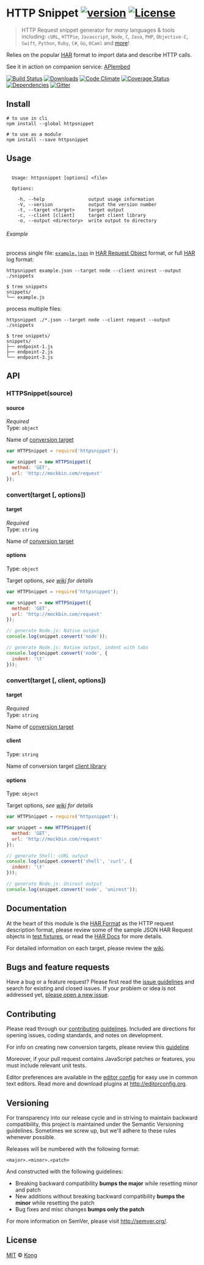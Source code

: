 # HTTP Snippet [![version][npm-version]][npm-url] [![License][npm-license]][license-url]

> HTTP Request snippet generator for *many* languages & tools including: `cURL`, `HTTPie`, `Javascript`, `Node`, `C`, `Java`, `PHP`, `Objective-C`, `Swift`, `Python`, `Ruby`, `C#`, `Go`, `OCaml` and [more](https://github.com/Mashape/httpsnippet/wiki/Targets)!

Relies on the popular [HAR](http://www.softwareishard.com/blog/har-12-spec/#request) format to import data and describe HTTP calls.

See it in action on companion service: [APIembed](https://apiembed.com/)

[![Build Status][travis-image]][travis-url]
[![Downloads][npm-downloads]][npm-url]
[![Code Climate][codeclimate-quality]][codeclimate-url]
[![Coverage Status][codeclimate-coverage]][codeclimate-url]
[![Dependencies][david-image]][david-url]
[![Gitter][gitter-image]][gitter-url]

## Install

```shell
# to use in cli
npm install --global httpsnippet

# to use as a module
npm install --save httpsnippet
```

## Usage

```

  Usage: httpsnippet [options] <file>

  Options:

    -h, --help                output usage information
    -V, --version             output the version number
    -t, --target <target>     target output
    -c, --client [client]     target client library
    -o, --output <directory>  write output to directory

```

###### Example

process single file: [`example.json`](test/fixtures/requests/full.json) in [HAR Request Object](http://www.softwareishard.com/blog/har-12-spec/#request) format, or full [HAR](http://www.softwareishard.com/blog/har-12-spec/#log) log format:

```shell
httpsnippet example.json --target node --client unirest --output ./snippets
```

```shell
$ tree snippets
snippets/
└── example.js
```

process multiple files:

```shell
httpsnippet ./*.json --target node --client request --output ./snippets
```

```shell
$ tree snippets/
snippets/
├── endpoint-1.js
├── endpoint-2.js
└── endpoint-3.js
```

## API

### HTTPSnippet(source)

#### source

*Required*  
Type: `object`

Name of [conversion target](https://github.com/Mashape/httpsnippet/wiki/Targets)

```js
var HTTPSnippet = require('httpsnippet');

var snippet = new HTTPSnippet({
  method: 'GET',
  url: 'http://mockbin.com/request'
});
```

### convert(target [, options])

#### target

*Required*  
Type: `string`

Name of [conversion target](https://github.com/Mashape/httpsnippet/wiki/Targets)

#### options

Type: `object`

Target options, *see [wiki](https://github.com/Mashape/httpsnippet/wiki/Targets) for details*

```js
var HTTPSnippet = require('httpsnippet');

var snippet = new HTTPSnippet({
  method: 'GET',
  url: 'http://mockbin.com/request'
});

// generate Node.js: Native output
console.log(snippet.convert('node'));

// generate Node.js: Native output, indent with tabs
console.log(snippet.convert('node', {
  indent: '\t'
}));
```

### convert(target [, client, options])

#### target

*Required*  
Type: `string`

Name of [conversion target](https://github.com/Mashape/httpsnippet/wiki/Targets)

#### client

Type: `string`

Name of conversion target [client library](https://github.com/Mashape/httpsnippet/wiki/Targets)

#### options

Type: `object`

Target options, *see [wiki](https://github.com/Mashape/httpsnippet/wiki/Targets) for details*

```js
var HTTPSnippet = require('httpsnippet');

var snippet = new HTTPSnippet({
  method: 'GET',
  url: 'http://mockbin.com/request'
});

// generate Shell: cURL output
console.log(snippet.convert('shell', 'curl', {
  indent: '\t'
}));

// generate Node.js: Unirest output
console.log(snippet.convert('node', 'unirest'));
```

## Documentation

At the heart of this module is the [HAR Format](http://www.softwareishard.com/blog/har-12-spec/#request) as the HTTP request description format, please review some of the sample JSON HAR Request objects in [test fixtures](/test/fixtures/requests), or read the [HAR Docs](http://www.softwareishard.com/blog/har-12-spec/#request) for more details.

For detailed information on each target, please review the [wiki](https://github.com/Mashape/httpsnippet/wiki).

## Bugs and feature requests

Have a bug or a feature request? Please first read the [issue guidelines](CONTRIBUTING.md#using-the-issue-tracker) and search for existing and closed issues. If your problem or idea is not addressed yet, [please open a new issue](/issues).

## Contributing

Please read through our [contributing guidelines](CONTRIBUTING.md). Included are directions for opening issues, coding standards, and notes on development.

For info on creating new conversion targets, please review this [guideline](https://github.com/Mashape/httpsnippet/wiki/Creating-Targets)

Moreover, if your pull request contains JavaScript patches or features, you must include relevant unit tests.

Editor preferences are available in the [editor config](.editorconfig) for easy use in common text editors. Read more and download plugins at <http://editorconfig.org>.

## Versioning

For transparency into our release cycle and in striving to maintain backward compatibility, this project is maintained under the Semantic Versioning guidelines. Sometimes we screw up, but we'll adhere to these rules whenever possible.

Releases will be numbered with the following format:

`<major>.<minor>.<patch>`

And constructed with the following guidelines:

- Breaking backward compatibility **bumps the major** while resetting minor and patch
- New additions without breaking backward compatibility **bumps the minor** while resetting the patch
- Bug fixes and misc changes **bumps only the patch**

For more information on SemVer, please visit <http://semver.org/>.

## License

[MIT](LICENSE) &copy; [Kong](https://konghq.com)

[license-url]: https://github.com/Mashape/httpsnippet/blob/master/LICENSE

[travis-url]: https://travis-ci.org/Mashape/httpsnippet
[travis-image]: https://img.shields.io/travis/Mashape/httpsnippet.svg?style=flat-square

[npm-url]: https://www.npmjs.com/package/httpsnippet
[npm-license]: https://img.shields.io/npm/l/httpsnippet.svg?style=flat-square
[npm-version]: https://img.shields.io/npm/v/httpsnippet.svg?style=flat-square
[npm-downloads]: https://img.shields.io/npm/dm/httpsnippet.svg?style=flat-square

[codeclimate-url]: https://codeclimate.com/github/Mashape/httpsnippet
[codeclimate-quality]: https://img.shields.io/codeclimate/github/Mashape/httpsnippet.svg?style=flat-square
[codeclimate-coverage]: https://img.shields.io/codeclimate/coverage/github/Mashape/httpsnippet.svg?style=flat-square

[david-url]: https://david-dm.org/Mashape/httpsnippet
[david-image]: https://img.shields.io/david/Mashape/httpsnippet.svg?style=flat-square

[gitter-url]: https://gitter.im/Mashape/httpsnippet
[gitter-image]: https://img.shields.io/badge/Gitter-Join%20Chat-blue.svg?style=flat-square
